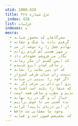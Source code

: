 ```yaml
---
utid: 1000-428
title: غزل شماره ۴۲۸
_index: 428
list: غزلیات
indexes: ه
mesra:
  - سحرگاهان که مخمور شبانه
  - گرفتم باده با چنگ و چغانه
  - نهادم عقل را ره توشه از می
  - ز شهر هستی اَش کردم روانه
  - نگار می فروشم عشوه‌ای داد
  - که ایمن گشتم از مکر زمانه
  - ز ساقی کمان ابرو شنیدم
  - که ای تیر ملامت را نشانه
  - نبندی زان میان طرفی کمروار
  - اگر خود را ببینی در میانه
  - برو این دام بر مرغی دگر نه
  - که عنقا را بلند است آشیانه
  - ندیم و مطرب و ساقی همه اوست
  - خیال آب و گل در ره بهانه
  - بده کشتی می تا خوش برآییم
  - از این دریای ناپیدا کرانه
  - وجود ما معمّایی ست حافظ
  - که تحقیقش فسون است و فسانه
---
```

